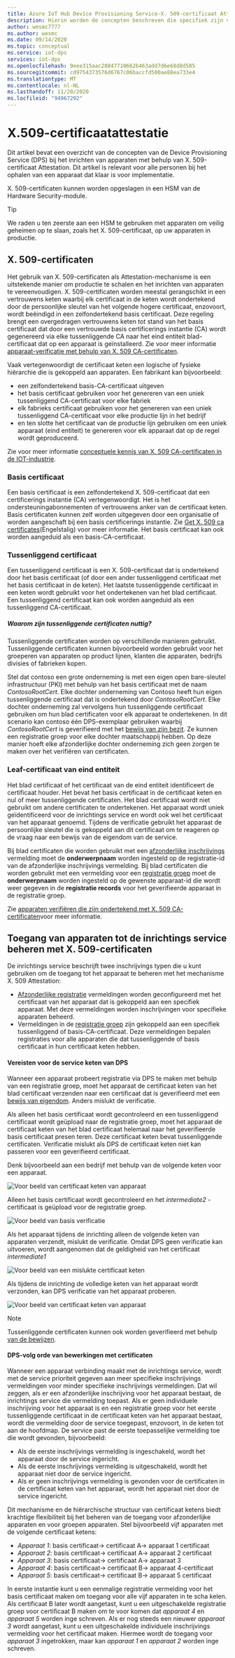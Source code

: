 ```yaml
---
title: Azure IoT Hub Device Provisioning Service-X. 509-certificaat Attestation
description: Hierin worden de concepten beschreven die specifiek zijn voor het gebruik van X. 509-certificaat attest met de Device Provisioning Service (DPS) en IoT Hub
author: wesmc7777
ms.author: wesmc
ms.date: 09/14/2020
ms.topic: conceptual
ms.service: iot-dps
services: iot-dps
ms.openlocfilehash: 9eee315aac28847710662b463add7d6e68d8d505
ms.sourcegitcommit: cd9754373576d6767c06baccfd500ae88ea733e4
ms.translationtype: MT
ms.contentlocale: nl-NL
ms.lasthandoff: 11/20/2020
ms.locfileid: "94967292"
---
```

# <a name="x509-certificate-attestation"></a>X.509-certificaatattestatie

Dit artikel bevat een overzicht van de concepten van de Device Provisioning Service (DPS) bij het inrichten van apparaten met behulp van X. 509-certificaat Attestation. Dit artikel is relevant voor alle personen bij het ophalen van een apparaat dat klaar is voor implementatie.

X. 509-certificaten kunnen worden opgeslagen in een HSM van de Hardware Security-module.

> [!TIP]
> We raden u ten zeerste aan een HSM te gebruiken met apparaten om veilig geheimen op te slaan, zoals het X. 509-certificaat, op uw apparaten in productie.


## <a name="x509-certificates"></a>X. 509-certificaten

Het gebruik van X. 509-certificaten als Attestation-mechanisme is een uitstekende manier om productie te schalen en het inrichten van apparaten te vereenvoudigen. X. 509-certificaten worden meestal gerangschikt in een vertrouwens keten waarbij elk certificaat in de keten wordt ondertekend door de persoonlijke sleutel van het volgende hogere certificaat, enzovoort, wordt beëindigd in een zelfondertekend basis certificaat. Deze regeling brengt een overgedragen vertrouwens keten tot stand van het basis certificaat dat door een vertrouwde basis certificerings instantie (CA) wordt gegenereerd via elke tussenliggende CA naar het eind entiteit blad-certificaat dat op een apparaat is geïnstalleerd. Zie voor meer informatie [apparaat-verificatie met behulp van X. 509 CA-certificaten](../iot-hub/iot-hub-x509ca-overview.md). 

Vaak vertegenwoordigt de certificaat keten een logische of fysieke hiërarchie die is gekoppeld aan apparaten. Een fabrikant kan bijvoorbeeld:
- een zelfondertekend basis-CA-certificaat uitgeven
- het basis certificaat gebruiken voor het genereren van een uniek tussenliggend CA-certificaat voor elke fabriek
- elk fabrieks certificaat gebruiken voor het genereren van een uniek tussenliggend CA-certificaat voor elke productie lijn in het bedrijf
- en ten slotte het certificaat van de productie lijn gebruiken om een uniek apparaat (eind entiteit) te genereren voor elk apparaat dat op de regel wordt geproduceerd. 

Zie voor meer informatie [conceptuele kennis van X. 509 CA-certificaten in de IOT-industrie](../iot-hub/iot-hub-x509ca-concept.md). 

### <a name="root-certificate"></a>Basis certificaat

Een basis certificaat is een zelfondertekend X. 509-certificaat dat een certificerings instantie (CA) vertegenwoordigt. Het is het ondersteuningabonnementen of vertrouwens anker van de certificaat keten. Basis certificaten kunnen zelf worden uitgegeven door een organisatie of worden aangeschaft bij een basis certificerings instantie. Zie [Get X. 509 ca certificates](../iot-hub/iot-hub-security-x509-get-started.md#get-x509-ca-certificates)(Engelstalig) voor meer informatie. Het basis certificaat kan ook worden aangeduid als een basis-CA-certificaat.

### <a name="intermediate-certificate"></a>Tussenliggend certificaat

Een tussenliggend certificaat is een X. 509-certificaat dat is ondertekend door het basis certificaat (of door een ander tussenliggend certificaat met het basis certificaat in de keten). Het laatste tussenliggende certificaat in een keten wordt gebruikt voor het ondertekenen van het blad certificaat. Een tussenliggend certificaat kan ook worden aangeduid als een tussenliggend CA-certificaat.

##### <a name="why-are-intermediate-certs-useful"></a>Waarom zijn tussenliggende certificaten nuttig?
Tussenliggende certificaten worden op verschillende manieren gebruikt. Tussenliggende certificaten kunnen bijvoorbeeld worden gebruikt voor het groeperen van apparaten op product lijnen, klanten die apparaten, bedrijfs divisies of fabrieken kopen. 

Stel dat contoso een grote onderneming is met een eigen open bare-sleutel infrastructuur (PKI) met behulp van het basis certificaat met de naam *ContosoRootCert*. Elke dochter onderneming van Contoso heeft hun eigen tussenliggende certificaat dat is ondertekend door *ContosoRootCert*. Elke dochter onderneming zal vervolgens hun tussenliggende certificaat gebruiken om hun blad certificaten voor elk apparaat te ondertekenen. In dit scenario kan contoso één DPS-exemplaar gebruiken waarbij *ContosoRootCert* is geverifieerd met het [bewijs van zijn bezit](./how-to-verify-certificates.md). Ze kunnen een registratie groep voor elke dochter maatschappij hebben. Op deze manier hoeft elke afzonderlijke dochter onderneming zich geen zorgen te maken over het verifiëren van certificaten.


### <a name="end-entity-leaf-certificate"></a>Leaf-certificaat van eind entiteit

Het blad certificaat of het certificaat van de eind entiteit identificeert de certificaat houder. Het bevat het basis certificaat in de certificaat keten en nul of meer tussenliggende certificaten. Het blad certificaat wordt niet gebruikt om andere certificaten te ondertekenen. Het apparaat wordt uniek geïdentificeerd voor de inrichtings service en wordt ook wel het certificaat van het apparaat genoemd. Tijdens de verificatie gebruikt het apparaat de persoonlijke sleutel die is gekoppeld aan dit certificaat om te reageren op de vraag naar een bewijs van de eigendom van de service.

Bij blad certificaten die worden gebruikt met een [afzonderlijke inschrijvings](./concepts-service.md#individual-enrollment) vermelding moet de **onderwerpnaam** worden ingesteld op de registratie-id van de afzonderlijke inschrijvings vermelding. Bij blad certificaten die worden gebruikt met een vermelding voor een [registratie groep](./concepts-service.md#enrollment-group) moet de **onderwerpnaam** worden ingesteld op de gewenste apparaat-id die wordt weer gegeven in de **registratie records** voor het geverifieerde apparaat in de registratie groep.

Zie [apparaten verifiëren die zijn ondertekend met X. 509 CA-certificaten](../iot-hub/iot-hub-x509ca-overview.md#authenticating-devices-signed-with-x509-ca-certificates)voor meer informatie.

## <a name="controlling-device-access-to-the-provisioning-service-with-x509-certificates"></a>Toegang van apparaten tot de inrichtings service beheren met X. 509-certificaten

De inrichtings service beschrijft twee inschrijvings typen die u kunt gebruiken om de toegang tot het apparaat te beheren met het mechanisme X. 509 Attestation:  

- [Afzonderlijke registratie](./concepts-service.md#individual-enrollment) vermeldingen worden geconfigureerd met het certificaat van het apparaat dat is gekoppeld aan een specifiek apparaat. Met deze vermeldingen worden inschrijvingen voor specifieke apparaten beheerd.
- Vermeldingen in de [registratie groep](./concepts-service.md#enrollment-group) zijn gekoppeld aan een specifiek tussenliggend of basis-CA-certificaat. Deze vermeldingen bepalen registraties voor alle apparaten die dat tussenliggende of basis certificaat in hun certificaat keten hebben. 

#### <a name="dps-device-chain-requirements"></a>Vereisten voor de service keten van DPS

Wanneer een apparaat probeert registratie via DPS te maken met behulp van een registratie groep, moet het apparaat de certificaat keten van het blad certificaat verzenden naar een certificaat dat is geverifieerd met een [bewijs van eigendom](how-to-verify-certificates.md). Anders mislukt de verificatie.

Als alleen het basis certificaat wordt gecontroleerd en een tussenliggend certificaat wordt geüpload naar de registratie groep, moet het apparaat de certificaat keten van het blad certificaat helemaal naar het geverifieerde basis certificaat presen teren. Deze certificaat keten bevat tussenliggende certificaten. Verificatie mislukt als DPS de certificaat keten niet kan passeren voor een geverifieerd certificaat.

Denk bijvoorbeeld aan een bedrijf met behulp van de volgende keten voor een apparaat.

![Voor beeld van certificaat keten van apparaat](./media/concepts-x509-attestation/example-device-cert-chain.png) 

Alleen het basis certificaat wordt gecontroleerd en het *intermediate2* -certificaat is geüpload voor de registratie groep.

![Voor beeld van basis verificatie](./media/concepts-x509-attestation/example-root-verified.png) 

Als het apparaat tijdens de inrichting alleen de volgende keten van apparaten verzendt, mislukt de verificatie. Omdat DPS geen verificatie kan uitvoeren, wordt aangenomen dat de geldigheid van het certificaat *intermediate1*

![Voor beeld van een mislukte certificaat keten](./media/concepts-x509-attestation/example-fail-cert-chain.png) 

Als tijdens de inrichting de volledige keten van het apparaat wordt verzonden, kan DPS verificatie van het apparaat proberen.

![Voor beeld van certificaat keten van apparaat](./media/concepts-x509-attestation/example-device-cert-chain.png) 




> [!NOTE]
> Tussenliggende certificaten kunnen ook worden geverifieerd met behulp [van de bewijzen](how-to-verify-certificates.md).


#### <a name="dps-order-of-operations-with-certificates"></a>DPS-volg orde van bewerkingen met certificaten
Wanneer een apparaat verbinding maakt met de inrichtings service, wordt met de service prioriteit gegeven aan meer specifieke inschrijvings vermeldingen voor minder specifieke inschrijvings vermeldingen. Dat wil zeggen, als er een afzonderlijke inschrijving voor het apparaat bestaat, de inrichtings service die vermelding toepast. Als er geen individuele inschrijving voor het apparaat is en een registratie groep voor het eerste tussenliggende certificaat in de certificaat keten van het apparaat bestaat, wordt die vermelding door de service toegepast, enzovoort, in de keten tot aan de hoofdmap. De service past de eerste toepasselijke vermelding toe die wordt gevonden, bijvoorbeeld:

- Als de eerste inschrijvings vermelding is ingeschakeld, wordt het apparaat door de service ingericht.
- Als de eerste inschrijvings vermelding is uitgeschakeld, wordt het apparaat niet door de service ingericht.  
- Als er geen inschrijvings vermelding is gevonden voor de certificaten in de certificaat keten van het apparaat, wordt het apparaat niet door de service ingericht. 

Dit mechanisme en de hiërarchische structuur van certificaat ketens biedt krachtige flexibiliteit bij het beheren van de toegang voor afzonderlijke apparaten en voor groepen apparaten. Stel bijvoorbeeld vijf apparaten met de volgende certificaat ketens: 

- *Apparaat 1*: basis certificaat-> certificaat A-> apparaat 1 certificaat
- *Apparaat 2*: basis certificaat-> certificaat A-> apparaat 2 certificaat
- *Apparaat 3*: basis certificaat-> certificaat A-> apparaat 3
- *Apparaat 4*: basis certificaat-> certificaat B-> apparaat 4-certificaat
- *Apparaat 5*: basis certificaat-> certificaat B-> apparaat 5 certificaat

In eerste instantie kunt u een eenmalige registratie vermelding voor het basis certificaat maken om toegang voor alle vijf apparaten in te scha kelen. Als certificaat B later wordt aangetast, kunt u een uitgeschakelde registratie groep voor certificaat B maken om te voor komen dat *apparaat 4* en *apparaat 5* worden inge schreven. Als er nog steeds een nieuwer *apparaat 3* wordt aangetast, kunt u een uitgeschakelde individuele inschrijvings vermelding voor het certificaat maken. Hiermee wordt de toegang voor *apparaat 3* ingetrokken, maar kan *apparaat 1* en *apparaat 2* worden inge schreven.